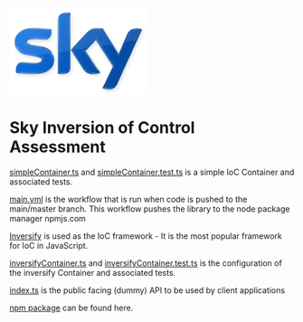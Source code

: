 ![Sky logo](./docs/assets/logo.png)

# Sky Inversion of Control Assessment

[simpleContainer.ts](./src/containers/simpleContainer.ts)
and [simpleContainer.test.ts](./src/containers/simpleContainer.test.ts) is a simple IoC Container and associated tests.

[main.yml](./.github\workflows\main.yml) is the workflow that is run when code is pushed to the main/master branch. This workflow pushes the library to the node package manager npmjs.com

[Inversify](http://inversify.io) is used as the IoC framework - It is the most popular framework for IoC in JavaScript.

[inversifyContainer.ts](./src/containers/inversifyContainer.ts)
and [inversifyContainer.test.ts](./src/containers/inversifyContainer.test.ts) is the configuration of the inversify Container and associated tests.

[index.ts](./src/index.ts) is the public facing (dummy) API to be used by client applications

[npm package](https://www.npmjs.com/package/sky-ioc-assessment) can be found here.


